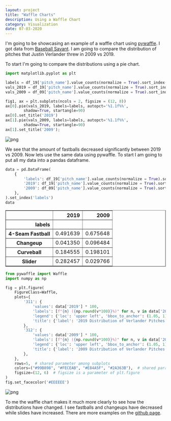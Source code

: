 ```yaml
---
layout: project
title: "Waffle Charts"
description: Using a Waffle Chart
category: Visualization
date: 07-03-2020
---
```


I'm going to be showcasing an example of a waffle chart using [pywaffle](https://github.com/gyli/PyWaffle).  I got data from [Baseball Savant](https://baseballsavant.mlb.com/).  I am going to compare the distribution of pitches that Justin Verlander threw in 2009 vs 2019. 

To start I'm going to compare the distributions using a pie chart. 


```python
import matplotlib.pyplot as plt

labels = df_19['pitch_name'].value_counts(normalize = True).sort_index().index
vals_2019 = df_19['pitch_name'].value_counts(normalize = True).sort_index().values
vals_2009 = df_09['pitch_name'].value_counts(normalize = True).sort_index().values

fig1, ax = plt.subplots(ncols = 2, figsize = (12, 8))
ax[0].pie(vals_2019, labels=labels, autopct='%1.1f%%',
        shadow=True, startangle=90)
ax[0].set_title('2019')
ax[1].pie(vals_2009, labels=labels, autopct='%1.1f%%',
        shadow=True, startangle=90)
ax[1].set_title('2009');
```


![png](pywaffle_files/pywaffle_1_0.png)


We see that the amount of fastballs decreased significantly between 2019 vs 2009.  Now lets use the same data using pywaffle.  To start I am going to put all my data into a pandas dataframe. 


```python
data = pd.DataFrame(
    {
        'labels': df_19['pitch_name'].value_counts(normalize = True).sort_index().index,
        '2019': df_19['pitch_name'].value_counts(normalize = True).sort_index(),
        '2009': df_09['pitch_name'].value_counts(normalize = True).sort_index(),
    },
).set_index('labels')
data
```




<div>
<style scoped>
    .dataframe tbody tr th:only-of-type {
        vertical-align: middle;
    }

    .dataframe tbody tr th {
        vertical-align: top;
    }

    .dataframe thead th {
        text-align: right;
    }
</style>
<table border="1" class="dataframe">
  <thead>
    <tr style="text-align: right;">
      <th></th>
      <th>2019</th>
      <th>2009</th>
    </tr>
    <tr>
      <th>labels</th>
      <th></th>
      <th></th>
    </tr>
  </thead>
  <tbody>
    <tr>
      <th>4-Seam Fastball</th>
      <td>0.491639</td>
      <td>0.675648</td>
    </tr>
    <tr>
      <th>Changeup</th>
      <td>0.041350</td>
      <td>0.096484</td>
    </tr>
    <tr>
      <th>Curveball</th>
      <td>0.184555</td>
      <td>0.198101</td>
    </tr>
    <tr>
      <th>Slider</th>
      <td>0.282457</td>
      <td>0.029766</td>
    </tr>
  </tbody>
</table>
</div>




```python
from pywaffle import Waffle
import numpy as np

fig = plt.figure(
    FigureClass=Waffle,
    plots={
        '311': {
            'values': data['2019'] * 100,
            'labels': [f"{n} ({np.round(v*100)}%)" for n, v in data['2019'].items()],
            'legend': {'loc': 'upper left', 'bbox_to_anchor': (1.05, 1), 'fontsize': 12},
            'title': {'label': '2019 Distribution of Verlander Pitches', 'loc': 'left', 'fontsize': 14}
        },
        '312': {
            'values': data['2009'] * 100,
            'labels': [f"{n} ({np.round(v*100)}%)" for n, v in data['2009'].items()],
            'legend': {'loc': 'upper left', 'bbox_to_anchor': (1.05, 1), 'fontsize': 12},
            'title': {'label': '2009 Distribution of Verlander Pitches', 'loc': 'left', 'fontsize': 14}
        },
    },
    rows=5,  # shared parameter among subplots
    colors=("#99B898", "#FECEAB", "#E84A5F", "#2A363B"),  # shared parameter among subplots
    figsize=(12, 6)  # figsize is a parameter of plt.figure
)
fig.set_facecolor('#EEEEEE')
```


![png](pywaffle_files/pywaffle_4_0.png)


To me the waffle chart makes it much more clearly to see how the distributions have changed.  I see fastballs and changeups have decreased while slides have increased.  There are more examples on the [github page](https://github.com/gyli/PyWaffle).
